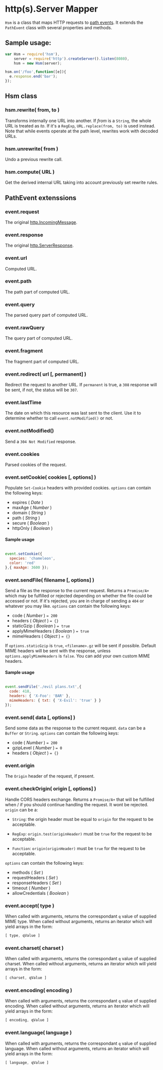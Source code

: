 # http(s).Server Mapper

`Hsm` is a class that maps HTTP requests to [path events](https://www.npmjs.com/package/path-event). It extends the `PathEvent` class with several properties and methods.

## Sample usage:

```javascript
var Hsm = require('hsm'),
    server = require('http').createServer().listen(8080),
    hsm = new Hsm(server);

hsm.on('/foo',function([e]){
  e.response.end('bar');
});
```

## Hsm class

### hsm.rewrite( from, to )

Transforms internally one URL into another. If *from* is a `String`, the whole URL is treated as *to*. If it's a `RegExp`, `URL.replace(from, to)` is used instead. Note that while events operate at the path level, rewrites work with decoded URLs.

### hsm.unrewrite( from )

Undo a previous rewrite call.

### hsm.compute( URL )

Get the derived internal URL taking into account previously set rewrite rules.

## PathEvent extenssions

### event.request

The original [http.IncomingMessage](https://nodejs.org/api/http.html#http_http_incomingmessage).

### event.response

The original [http.ServerResponse](https://nodejs.org/api/http.html#http_class_http_serverresponse).

### event.url

Computed URL.

### event.path

The path part of computed URL.

### event.query

The parsed query part of computed URL.

### event.rawQuery

The query part of computed URL.

### event.fragment

The fragment part of computed URL.

### event.redirect( url [, permanent] )

Redirect the request to another URL. If `permanent` is true, a `308` response will be sent, if not, the status will be `307`.

### event.lastTime

The date on which this resource was last sent to the client. Use it to determine whether to call `event.notModified()` or not.

### event.notModified()

Send a `304 Not Modified` response.

### event.cookies

Parsed cookies of the request.

### event.setCookie( cookies [, options] )

Populate `Set-Cookie` headers with provided cookies. `options` can contain the following keys:

- expires ( *Date* )
- maxAge ( *Number* )
- domain ( *String* )
- path ( *String* )
- secure ( *Boolean* )
- httpOnly ( *Boolean* )

#### Sample usage

```javascript

event.setCookie({
  species: 'chameleon',
  color: 'red'
},{ maxAge: 3600 });

```

### event.sendFile( filename [, options] )

Send a file as the response to the current request. Returns a `Promise/A+` which may be fulfilled or rejected depending on whether the file could be accessed or not. If it's rejected, you are in charge of sending a `404` or whatever you may like. `options` can contain the following keys:

- code ( *Number* ) `= 200`
- headers ( *Object* ) `= {}`
- staticGzip ( *Boolean* ) `= true`
- applyMimeHeaders ( *Boolean* ) `= true`
- mimeHeaders ( *Object* ) `= {}`

If `options.staticGzip` is `true`, `<filename>.gz` will be sent if possible. Default MIME headers will be sent with the response, unless `options.applyMimeHeaders` is `false`. You can add your own custom MIME headers.

#### Sample usage

```javascript

event.sendFile('./evil plans.txt',{
  code: 418,
  headers: { 'X-Foo': 'BAR' },
  mimeHeaders: { txt: { 'X-Evil': 'true' } }
});

```

### event.send( data [, options] )

Send some data as the response to the current request. `data` can be a `Buffer` or `String`. `options` can contain the following keys:

- code ( *Number* ) `= 200`
- gzipLevel ( *Number* ) `= 0`
- headers ( *Object* ) `= {}`

### event.origin

The `Origin` header of the request, if present.

### event.checkOrigin( origin [, options] )

Handle CORS headers exchange. Returns a `Promise/A+` that will be fulfilled when / if you should continue handling the request. It wont be rejected. `origin` can be a:

- `String`: the origin header must be equal to `origin` for the request to be acceptable.

- `RegExp`: `origin.test(originHeader)` must be `true` for the request to be acceptable.

- `Function`: `origin(originHeader)` must be `true` for the request to be acceptable.

`options` can contain the following keys:

- methods ( *Set* )
- requestHeaders ( *Set* )
- responseHeaders ( *Set* )
- timeout ( *Number* )
- allowCredentials ( *Boolean* )

### event.accept( type )

When called with arguments, returns the correspondant `q` value of supplied MIME type. When called without arguments, returns an iterator which will yield arrays in the form:

```javascript
[ type, qValue ]
```

### event.charset( charset )

When called with arguments, returns the correspondant `q` value of supplied charset. When called without arguments, returns an iterator which will yield arrays in the form:

```javascript
[ charset, qValue ]
```

### event.encoding( encoding )

When called with arguments, returns the correspondant `q` value of supplied encoding. When called without arguments, returns an iterator which will yield arrays in the form:

```javascript
[ encoding, qValue ]
```

### event.language( language )

When called with arguments, returns the correspondant `q` value of supplied language. When called without arguments, returns an iterator which will yield arrays in the form:

```javascript
[ language, qValue ]
```
